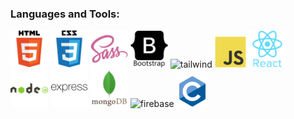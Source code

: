 <h3 align="left">Languages and Tools:</h3>
<p align="left"> 
<img src="https://raw.githubusercontent.com/devicons/devicon/master/icons/html5/html5-original-wordmark.svg" alt="html5" width="60" height="60"/> 
<img src="https://raw.githubusercontent.com/devicons/devicon/master/icons/css3/css3-original-wordmark.svg" alt="css3" width="60" height="60"/> 
<img src="https://raw.githubusercontent.com/devicons/devicon/master/icons/sass/sass-original.svg" alt="sass" width="60" height="60"/> 
<img src="https://raw.githubusercontent.com/devicons/devicon/master/icons/bootstrap/bootstrap-plain-wordmark.svg" alt="bootstrap" width="60" height="60"/>
<img src="https://www.vectorlogo.zone/logos/tailwindcss/tailwindcss-icon.svg" alt="tailwind" width="60" height="60"/> 
<img src="https://raw.githubusercontent.com/devicons/devicon/master/icons/javascript/javascript-original.svg" alt="javascript" width="50" height="50"/>
<img src="https://raw.githubusercontent.com/devicons/devicon/master/icons/react/react-original-wordmark.svg" alt="react" width="60" height="60"/> 
<img src="https://raw.githubusercontent.com/devicons/devicon/master/icons/nodejs/nodejs-original-wordmark.svg" alt="nodejs" width="60" height="60"/> 
<img src="https://raw.githubusercontent.com/devicons/devicon/master/icons/express/express-original-wordmark.svg" alt="express" width="60" height="60"/> 
<img src="https://raw.githubusercontent.com/devicons/devicon/master/icons/mongodb/mongodb-original-wordmark.svg" alt="mongodb" width="60" height="60"/> 
<img src="https://www.vectorlogo.zone/logos/firebase/firebase-icon.svg" alt="firebase" width="50" height="50"/> 
<img src="https://raw.githubusercontent.com/devicons/devicon/master/icons/c/c-original.svg" alt="c" width="50" height="50"/>
</p>
